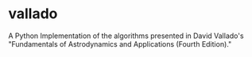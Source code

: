 # vallado
A Python Implementation of the algorithms presented in David Vallado's "Fundamentals of Astrodynamics and Applications (Fourth Edition)."
